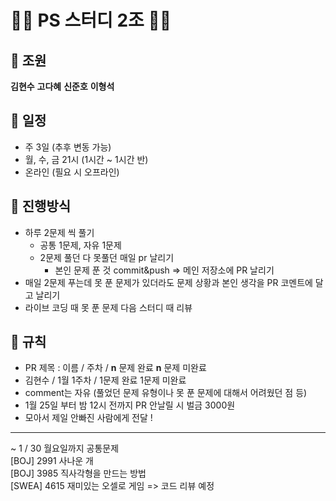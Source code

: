 # 👨‍💻 PS 스터디 2조 👨‍💻

## 🐢 조원

**김현수**
**고다혜**
**신준호**
**이형석**

## 📅 일정

- 주 3일 (추후 변동 가능)
- 월, 수, 금 21시 (1시간 ~ 1시간 반)
- 온라인 (필요 시 오프라인)

## 🚩 진행방식
- 하루 2문제 씩 풀기
  - 공통 1문제, 자유 1문제
  - 2문제 풀던 다 못풀던 매일 pr 날리기
    - 본인 문제 푼 것 commit&push => 메인 저장소에 PR 날리기
- 매일 2문제 푸는데 못 푼 문제가 있더라도 문제 상황과 본인 생각을 PR 코멘트에 달고 날리기
- 라이브 코딩 때 못 푼 문제 다음 스터디 때 리뷰

## 📍 규칙
- PR 제목 : 이름 / 주차 / **n** 문제 완료 **n** 문제 미완료  
- 김현수 / 1월 1주차 / 1문제 완료 1문제 미완료
- comment는 자유 (풀었던 문제 유형이나 못 푼 문제에 대해서 어려웠던 점 등)
- 1월 25일 부터 밤 12시 전까지 PR 안날릴 시 벌금 3000원
- 모아서 제일 안빠진 사람에게 전달 !

***
~ 1 / 30 월요일까지 공통문제
</br>
[BOJ] 2991 사나운 개
</br>
[BOJ] 3985 직사각형을 만드는 방법
</br>
[SWEA] 4615 재미있는 오셀로 게임 => 코드 리뷰 예정


